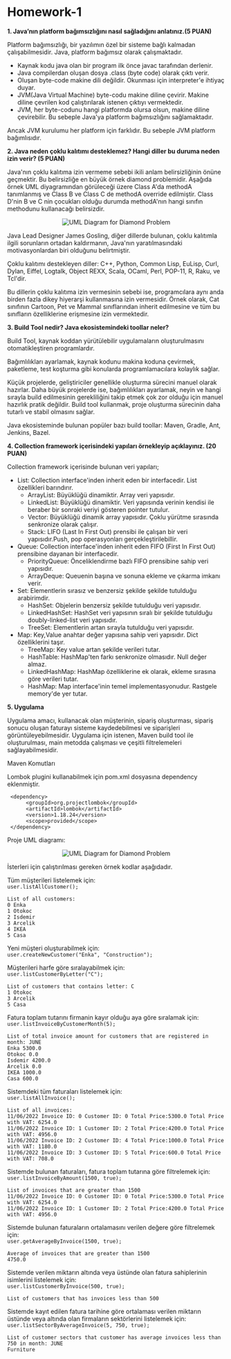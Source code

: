 # Homework-1

**1. Java’nın platform bağımsızlığını nasıl sağladığını anlatınız.(5 PUAN)**

Platform bağımsızlığı, bir yazılımın özel bir sisteme bağlı kalmadan çalışabilmesidir. Java, platform bağımsız olarak çalışmaktadır. 

- Kaynak kodu java olan bir program ilk önce javac tarafından derlenir. 
- Java compilerdan oluşan dosya .class (byte code) olarak çıktı verir. 
- Oluşan byte-code makine dili değildir. Okunması için interpreter'e ihtiyaç duyar. 
- JVM(Java Virtual Machine) byte-codu makine diline çevirir. Makine diline çevrilen kod çalıştırılarak istenen çıktıyı vermektedir. 
- JVM, her byte-codunu hangi platformda olursa olsun, makine diline çevirebilir. Bu sebeple Java'ya platform bağımsızlığını sağlamaktadır.

Ancak JVM kurulumu her platform için farklıdır. Bu sebeple JVM platform bağımlısıdır.


**2. Java neden çoklu kalıtımı desteklemez? Hangi diller bu duruma neden izin verir? (5 PUAN)** 

Java'nın çoklu kalıtıma izin vermeme sebebi ikili anlam belirsizliğinin önüne geçmektir. Bu belirsizliğe en büyük örnek diamond problemidir. Aşağıda örnek UML diyagramından görüleceği üzere Class A'da methodA tanımlanmış ve Class B ve Class C de methodA override edilmiştir. Class D'nin B ve C nin çocukları olduğu durumda methodA'nın hangi sınıfın methodunu kullanacağı belirsizdir. 

<p align="center">
  <img src="https://i.ibb.co/N97tG2B/ubb2.png" alt="UML Diagram for Diamond Problem"/>
</p>

Java Lead Designer James Gosling, diğer dillerde bulunan, çoklu kalıtımla ilgili sorunların ortadan kaldırmanın, Java'nın yaratılmasındaki motivasyonlardan biri olduğunu belirtmiştir.  

Çoklu kalıtımı destekleyen diller: C++, Python, Common Lisp, EuLisp, Curl, Dylan, Eiffel, Logtalk, Object REXX, Scala, OCaml, Perl, POP-11, R, Raku, ve Tcl'dir.  

Bu dillerin çoklu kalıtıma izin vermesinin sebebi ise, programcılara aynı anda birden fazla dikey hiyerarşi kullanmasına izin vermesidir. Örnek olarak, Cat sınıfının Cartoon, Pet ve Mammal sınıflarından inherit edilmesine ve tüm bu sınıfların özelliklerine erişmesine izin vermektedir.

**3. Build Tool nedir? Java ekosistemindeki toollar neler?**  

Build Tool, kaynak koddan yürütülebilir uygulamaların oluşturulmasını otomatikleştiren programlardır.  

Bağımlılıkları ayarlamak, kaynak kodunu makina koduna çevirmek, paketleme, test koşturma gibi konularda programlamacılara kolaylık sağlar.

Küçük projelerde, geliştiriciler genellikle oluşturma sürecini manuel olarak hazırlar. Daha büyük projelerde ise, bağımlılıkları ayarlamak, neyin ve hangi sırayla build edilmesinin gerekliliğini takip etmek çok zor olduğu için manuel hazırlık pratik değildir. Build tool kullanmak, proje oluşturma sürecinin daha tutarlı ve stabil olmasını sağlar.

Java ekosisteminde bulunan popüler bazı build toollar: Maven, Gradle, Ant, Jenkins, Bazel.

**4. Collection framework içerisindeki yapıları örnekleyip açıklayınız. (20 PUAN)**  

Collection framework içerisinde bulunan veri yapıları;
- List: Collection interface'inden inherit eden bir interfacedir. List özellikleri barındırır. 
  - ArrayList: Büyüklüğü dinamiktir. Array veri yapısıdır.
  - LinkedList: Büyüklüğü dinamiktir. Veri yapısında verinin kendisi ile beraber bir sonraki veriyi gösteren pointer tutulur.
  - Vector: Büyüklüğü dinamik array yapısıdır. Çoklu yürütme sırasında senkronize olarak çalışır. 
  - Stack: LIFO (Last In First Out) prensibi ile çalışan bir veri yapısıdır.Push, pop operasyonları gerçekleştirilebillir.
- Queue: Collection interface'inden inherit eden FIFO (First In First Out) prensibine dayanan bir interfacedir.
  - PriorityQueue: Önceliklendirme bazlı FIFO prensibine sahip veri yapısıdır.
  - ArrayDeque: Queuenin başına ve sonuna ekleme ve çıkarma imkanı verir.
- Set: Elementlerin sırasız ve benzersiz şekilde şekilde tutulduğu arabirimdir.
  - HashSet: Objelerin benzersiz şekilde tutulduğu veri yapısıdır.
  - LinkedHashSet: HashSet veri yapısının sıralı bir şekilde tutulduğu doubly-linked-list veri yapısıdır. 
  - TreeSet: Elementlerin artan sırayla tutulduğu veri yapısıdır.
- Map: Key,Value anahtar değer yapısına sahip veri yapısıdır. Dict özelliklerini taşır.
  - TreeMap: Key value artan şekilde verileri tutar.
  - HashTable: HashMap'ten farkı senkronize olmasıdır. Null değer almaz.
  - LinkedHashMap: HashMap özelliklerine ek olarak, ekleme sırasına göre verileri tutar.
  - HashMap: Map interface'inin temel implementasyonudur. Rastgele memory'de yer tutar.

**5. Uygulama**

Uygulama amacı, kullanacak olan müşterinin, sipariş oluşturması, sipariş sonucu oluşan faturayı sisteme kaydedebilmesi ve siparişleri görüntüleyebilmesidir.
Uygulama için istenen, Maven build tool ile oluşturulması, main metodda çalışması ve çeşitli filtrelemeleri sağlayabilmesidir.

Maven Komutları  



Lombok plugini kullanabilmek için pom.xml dosyasına dependency eklenmiştir.
```
 <dependency>
      <groupId>org.projectlombok</groupId>
      <artifactId>lombok</artifactId>
      <version>1.18.24</version>
      <scope>provided</scope>
 </dependency>
```

Proje UML diagramı:  

<p align="center">
  <img src="https://i.ibb.co/4WrcJkN/package.png" alt="UML Diagram for Diamond Problem"/>
</p>

İsterleri için çalıştırılması gereken örnek kodlar aşağıdadır.

Tüm müşterileri listelemek için:  
```user.listAllCustomer();```
```
List of all customers:
0 Enka
1 Otokoc
2 Isdemir
3 Arcelik
4 IKEA
5 Casa
```

Yeni müşteri oluşturabilmek için:  
```user.createNewCustomer("Enka", "Construction");```


Müşterileri harfe göre sıralayabilmek için:  
```user.listCustomerByLetter("C");```
```
List of customers that contains letter: C
1 Otokoc
3 Arcelik
5 Casa
```

Fatura toplam tutarını firmanin kayır olduğu aya göre sıralamak için:  
```user.listInvoiceByCustomerMonth(5);```
```
List of total invoice amount for customers that are registered in month: JUNE
Enka 5300.0
Otokoc 0.0
Isdemir 4200.0
Arcelik 0.0
IKEA 1000.0
Casa 600.0
```

Sistemdeki tüm faturaları listelemek için:  
```user.listAllInvoice();```
```
List of all invoices:
11/06/2022 Invoice ID: 0 Customer ID: 0 Total Price:5300.0 Total Price with VAT: 6254.0
11/06/2022 Invoice ID: 1 Customer ID: 2 Total Price:4200.0 Total Price with VAT: 4956.0
11/06/2022 Invoice ID: 2 Customer ID: 4 Total Price:1000.0 Total Price with VAT: 1180.0
11/06/2022 Invoice ID: 3 Customer ID: 5 Total Price:600.0 Total Price with VAT: 708.0
```

Sistemde bulunan faturaları, fatura toplam tutarına göre filtrelemek için:  
```user.listInvoiceByAmount(1500, true);```
```
List of invoices that are greater than 1500
11/06/2022 Invoice ID: 0 Customer ID: 0 Total Price:5300.0 Total Price with VAT: 6254.0
11/06/2022 Invoice ID: 1 Customer ID: 2 Total Price:4200.0 Total Price with VAT: 4956.0
```


Sistemde bulunan faturaların ortalamasını verilen değere göre filtrelemek için:  
```user.getAverageByInvoice(1500, true);```
```
Average of invoices that are greater than 1500
4750.0
```

Sistemde verilen miktarın altında veya üstünde olan fatura sahiplerinin isimlerini listelemek için:  
```user.listCustomerByInvoice(500, true);```
```
List of customers that has invoices less than 500
```

Sistemde kayıt edilen fatura tarihine göre ortalaması verilen miktarın üstünde veya altında olan firmaların sektörlerini listelemek için:  
```user.listSectorByAverageInvoice(5, 750, true);```
```
List of customer sectors that customer has average invoices less than 750 in month: JUNE
Furniture
```






